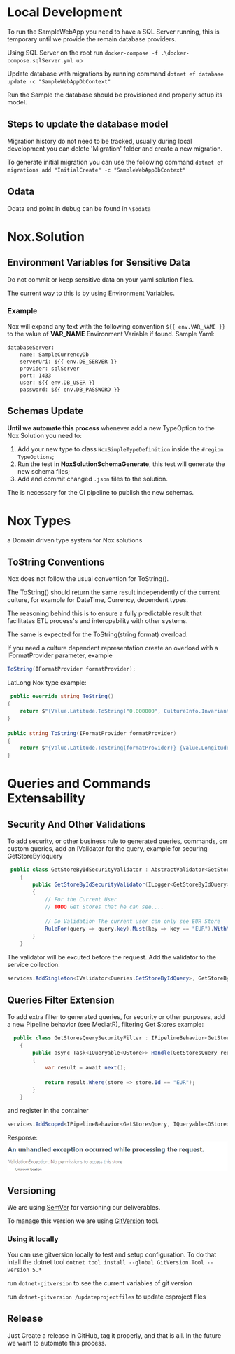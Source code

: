 # Local Development

To run the SampleWebApp you need to have a SQL Server running, this is temporary until we provide the remain database providers.

Using SQL Server on the root run `docker-compose -f .\docker-compose.sqlServer.yml up`

Update database with migrations by running command `dotnet ef database update -c "SampleWebAppDbContext"`

Run the Sample the database should be provisioned and properly setup its model.

## Steps to update the database model

Migration history do not need to be tracked, usually during local development you can delete 'Migration' folder and create a new migration.

To generate initial migration you can use the following command `dotnet ef migrations add "InitialCreate" -c "SampleWebAppDbContext"`

## Odata

Odata end point in debug can be found in `\$odata`

# Nox.Solution

## Environment Variables for Sensitive Data

Do not commit or keep sensitive data on your yaml solution files.

The current way to this is by using Environment Variables.

### Example

Nox will expand any text with the following convention  ``${{ env.VAR_NAME }}`` to the value of **VAR_NAME** Environment Variable if found.
Sample Yaml:

    databaseServer:
        name: SampleCurrencyDb
        serverUri: ${{ env.DB_SERVER }}
        provider: sqlServer
        port: 1433
        user: ${{ env.DB_USER }}
        password: ${{ env.DB_PASSWORD }}

## Schemas Update

**Until we automate this process** whenever add a new TypeOption to the Nox Solution you need to:

1. Add your new type to class `NoxSimpleTypeDefinition` inside the `#region TypeOptions`;
2. Run the test in **NoxSolutionSchemaGenerate**, this test will generate the new schema files;
3. Add and commit changed `.json` files to the solution.

The is necessary for the CI pipeline to publish the new schemas.

# Nox Types

a Domain driven type system for Nox solutions

## ToString Conventions

Nox does not follow the usual convention for ToString().

The ToString() should return the same result independently of the current culture, for example for DateTime, Currency, dependent types.

The reasoning behind this is to ensure a fully predictable result that facilitates ETL process's and interopability with other systems.

The same is expected for the ToString(string format) overload.

If you need a culture dependent representation create an overload with a IFormatProvider parameter, example

```c#
ToString(IFormatProvider formatProvider);
```

LatLong Nox type example:

```c#
 public override string ToString()
{
    return $"{Value.Latitude.ToString("0.000000", CultureInfo.InvariantCulture)} {Value.Longitude.ToString("0.000000", CultureInfo.InvariantCulture)}";
}

public string ToString(IFormatProvider formatProvider)
{
    return $"{Value.Latitude.ToString(formatProvider)} {Value.Longitude.ToString(formatProvider)}";
}
```
# Queries and Commands Extensability

## Security And Other Validations

To add security, or other business rule to generated queries, commands, orr custom queries, add an IValidator for the query, example for securing GetStoreByIdquery

```c#
 public class GetStoreByIdSecurityValidator : AbstractValidator<GetStoreByIdQuery>
    {
        public GetStoreByIdSecurityValidator(ILogger<GetStoreByIdQuery> logger)
        {
            // For the Current User
            // TODO Get Stores that he can see.... 

            // Do Validation The current user can only see EUR Store
            RuleFor(query => query.key).Must(key => key == "EUR").WithMessage("No permissions to access this store");            
        }
    }
```

The validator will be excuted before the request. Add the validator to the service collection.

```c#
services.AddSingleton<IValidator<Queries.GetStoreByIdQuery>, GetStoreByIdSecurityValidator>();
```

## Queries Filter Extension

To add extra filter to generated queries, for security or other purposes, add a new Pipeline behavior (see MediatR), filtering Get Stores example:

```c#
  public class GetStoresQuerySecurityFilter : IPipelineBehavior<GetStoresQuery, IQueryable<OStore>>
    {
        public async Task<IQueryable<OStore>> Handle(GetStoresQuery request, RequestHandlerDelegate<IQueryable<OStore>> next, CancellationToken cancellationToken)
        {
            var result = await next();

            return result.Where(store => store.Id == "EUR");
        }
    }
```

and register in the container

```c#
services.AddScoped<IPipelineBehavior<GetStoresQuery, IQueryable<OStore>>, GetStoresQuerySecurityFilter> ()
```

Response:
![Response example](/docs/images//securityexceptionexample.png)

## Versioning

We are using [SemVer](https://semver.org/) for versioning our deliverables.

To manage this version we are using [GitVersion](https://github.com/GitTools/GitVersion) tool.

### Using it locally

You can use gitversion locally to test and setup configuration. To do that intall the dotnet tool `dotnet tool install --global GitVersion.Tool --version 5.*`

run `dotnet-gitversion` to see the current variables of git version

run `dotnet-gitversion /updateprojectfiles` to update csproject files

## Release

Just Create a release in GitHub, tag it properly, and that is all. In the future we want to automate this process.
